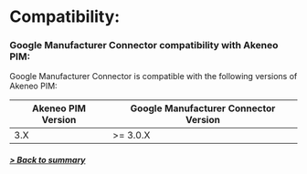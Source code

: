 # Compatibility:

### Google Manufacturer Connector compatibility with Akeneo PIM:

Google Manufacturer Connector is compatible with the following versions of Akeneo PIM:

| Akeneo PIM Version | Google Manufacturer Connector Version |
|--------------------|---------------------------------------|
| 3.X                | \>= 3.0.X                             |

##### [> Back to summary](../summary.md)